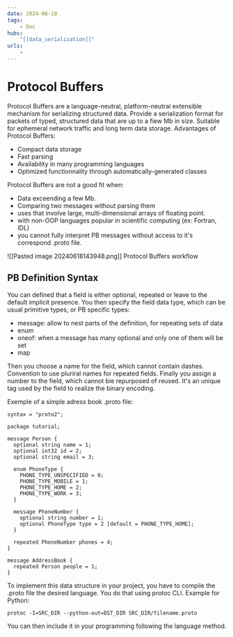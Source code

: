 ```yaml
---
date: 2024-06-18
tags:
    - Doc 
hubs:
    "[[data_serialization]]"
urls:
    -
---
```

# Protocol Buffers 

Protocol Buffers are a language-neutral, platform-neutral extensible mechanism for serializing structured data.
Provide a serialization format for packets of typed, structured data that are up to a fiew Mb in size. Suitable for ephemeral network traffic and long term data storage.
Advantages of Protocol Buffers:
- Compact data storage
- Fast parsing
- Availability in many programming languages
- Optimized functionnality through automatically-generated classes

Protocol Buffers are not a good fit when:
- Data exceending a few Mb.
- Comparing two messages without parsing them
- uses that involve large, multi-dimensional arrays of floating point.
- with non-OOP languages popular in scientific computing (ex: Fortran, IDL)
- you cannot fully interpret PB messages without access to it's correspond .proto file.

![[Pasted image 20240618143948.png]]
Protocol Buffers workflow

## PB Definition Syntax

You can defined that a field is either optional, repeated or leave to the default implicit presence.
You then specify the field data type, which can be usual primitive types, or PB specific types:
- message: allow to nest parts of the definition, for repeating sets of data
- enum
- oneof: when a message has many optional and only one of them will be set
- map

Then you choose a name for the field, which cannot contain dashes. Convention to use pluriral names for repeated
fields.
Finally you assign a number to the field, which cannot bie repurposed of reused. It's an unique tag used by
the field to realize the binary encoding.

Exemple of a simple adress book .proto file:
```
syntax = "proto2";

package tutorial;

message Person {
  optional string name = 1;
  optional int32 id = 2;
  optional string email = 3;

  enum PhoneType {
    PHONE_TYPE_UNSPECIFIED = 0;
    PHONE_TYPE_MOBILE = 1;
    PHONE_TYPE_HOME = 2;
    PHONE_TYPE_WORK = 3;
  }

  message PhoneNumber {
    optional string number = 1;
    optional PhoneType type = 2 [default = PHONE_TYPE_HOME];
  }

  repeated PhoneNumber phones = 4;
}

message AddressBook {
  repeated Person people = 1;
}
```

To implement this data structure in your project, you have to compile the .proto file the desired language.
You do that using protoc CLI. Example for Python:
```
protoc -I=SRC_DIR --python-out=DST_DIR SRC_DIR/filename.proto
```
You can then include it in your programming following the language method.
